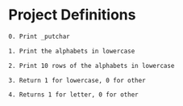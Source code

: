 
# Project Definitions

```bash
0. Print _putchar

1. Print the alphabets in lowercase

2. Print 10 rows of the alphabets in lowercase

3. Return 1 for lowercase, 0 for other

4. Returns 1 for letter, 0 for other
```
